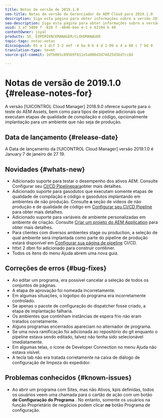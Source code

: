 ```yaml
---
title: Notas de versão de 2019.1.0
seo-title: Notas de versão do Gerenciador do AEM Cloud para 2019.1.0
description: Siga esta página para obter informações sobre a versão 2019.1.0 do Gerenciador de nuvem.
seo-description: Siga esta página para obter informações sobre a versão 2019.1.0 do Gerenciador de AEM Cloud.
uuid: 3 af 5808 f -828 f -4846-bee 4-1 e 62194 b 48
contentOwner: jsyal
products: SG_ EXPERIENCEMANAGER/CLOUDMANAGER
topic-tags: notas-notas
discoiquuid: 85 a 1 dcf 3-2 eef -4 ba 8-b 4 d 1-09 e 4 a 88 c 7 bd 0
translation-type: tm+mt
source-git-commit: 1dfb065c09569f811e5a006d3d74825d3bd7cc8d

---
```



# Notas de versão de 2019.1.0 {#release-notes-for}

A versão [!UICONTROL Cloud Manager] 2018.9.0 oferece suporte para o teste do AEM Assets, bem como para tipos de pipeline adicionais que executam etapas de qualidade de compilação e código, opcionalmente implantação para um ambiente que não seja de produção.

## Data de lançamento {#release-date}

A Data de lançamento da [!UICONTROL Cloud Manager] versão 2019.1.0 é January 7 de janeiro de 27 19.

## Novidades {#whats-new}

* Adicionado suporte para testar o desempenho dos ativos AEM. Consulte Configurar seu [CI/CD Pipelinepara](configuring-pipeline.md)obter mais detalhes.
* Adicionado suporte para gasodutos que executam somente etapas de qualidade de compilação e código e gasodutos implantando em ambientes de não produção. Consulte **a** seção de vídeos de não produção e de qualidade de código em [Configurar seu CI/CD Pipeline](configuring-pipeline.md) para obter mais detalhes.
* Adicionado suporte para variáveis de ambiente personalizadas em ambiente de criação. Consulte [Criar um projeto do AEM Application](create-an-application-project.md) para obter mais detalhes.
* Para clientes com diversos ambientes stage ou production, a seleção de qual ambiente será implantada como parte do pipeline de produção estará disponível em [Configurar sua página de pipeline](configuring-pipeline.md) CI/CD.
* httxt 2 dbm foi adicionado para construir contêiner.
* Todos os itens do menu Ajuda abrem uma nova guia.

## Correções de erros {#bug-fixes}

* Ao editar um programa, era possível cancelar a seleção de todos os conjuntos de páginas.
* A etapa de aprovação foi nomeada incorretamente.
* Em algumas situações, o logotipo do programa era incorretamente controlado.
* Se apenas o pacote de configuração do dispatcher fosse criado, a etapa de implantação falharia.
* Os ambientes que continham instâncias de espera frio não eram tratados corretamente.
* Alguns programas encerrados apareciam no alternador de programa.
* Se uma nova ramificação foi adicionada ao repositório do git enquanto o pipeline estava sendo editado, talvez não tenha sido selecionável imediatamente.
* Em algumas telas, o ícone de Developer Connection no menu Ajuda não estava visível.
* A tecla tab não era tratada corretamente na caixa de diálogo de configuração de limpeza do expedidor.

## Problemas conhecidos {#known-issues}

* Ao abrir um programa com Sites, mas não Ativos, kpis definidas, todos os usuários veem uma chamada para o cartão de ação com um botão **de Configuração do Programa** . No entanto, somente os usuários na função Proprietário de negócios podem clicar **no** botão Programa de configuração.